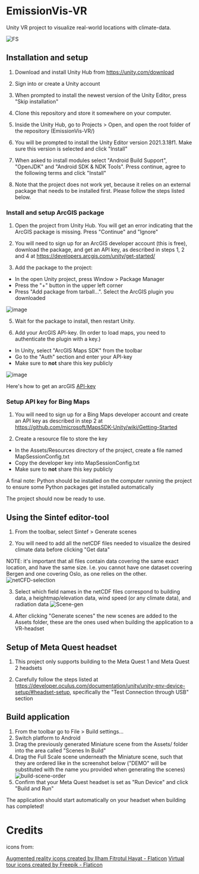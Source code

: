 # EmissionVis-VR
Unity VR project to visualize real-world locations with climate-data.

![FS](https://github.com/marcusbirkeland/EmissionVis-VR/assets/46761308/80f5eb22-8cc2-49bf-9491-35f1d2dd7374)

## Installation and setup

1. Download and install Unity Hub from https://unity.com/download

2. Sign into or create a Unity account

3. When prompted to install the newest version of the Unity Editor, press "Skip installation"

4. Clone this repository and store it somewhere on your computer. 

5. Inside the Unity Hub, go to Projects > Open, and open the root folder of the repository (EmissionVis-VR/) 

6. You will be prompted to install the Unity Editor version 2021.3.18f1. Make sure this version is selected and click "Install" 

7. When asked to install modules select "Android Build Support", "OpenJDK" and "Android SDK & NDK Tools". Press continue, agree to the following terms and click "Install"

8. Note that the project does not work yet, because it relies on an external package that needs to be installed first. Please follow the steps listed below. 



### Install and setup ArcGIS package

1. Open the project from Unity Hub. You will get an error indicating that the ArcGIS package is missing. Press "Continue" and "Ignore"

2. You will need to sign up for an ArcGIS developer account (this is free), download the package, and get an API key, as described 
  in steps 1, 2 and 4 at https://developers.arcgis.com/unity/get-started/

3. Add the package to the project:
  - In the open Unity project, press Window > Package Manager
  - Press the "+" button in the upper left corner
  - Press "Add package from tarball...". Select the ArcGIS plugin you downloaded

![image](https://user-images.githubusercontent.com/36818485/216335467-539156c4-b918-49f3-b8aa-2059c47de3c2.png)
  
5. Wait for the package to install, then restart Unity.
  
6. Add your ArcGIS API-key. (In order to load maps, you need to authenticate the plugin with a key.)
  - In Unity, select "ArcGIS Maps SDK" from the toolbar
  - Go to the "Auth" section and enter your API-key
  - Make sure to **not** share this key publicly

![image](https://user-images.githubusercontent.com/36818485/216334722-6dec2bb1-e29d-43c0-b6c7-f15fb6917493.png)

 Here's how to get an arcGIS [API-key](https://developers.arcgis.com/documentation/mapping-apis-and-services/security/api-keys/)
 
 
 ### Setup API key for Bing Maps 

1. You will need to sign up for a Bing Maps developer account and create an API key as described in step 2 at https://github.com/microsoft/MapsSDK-Unity/wiki/Getting-Started

2. Create a resource file to store the key
  - In the Assets/Resources directory of the project, create a file named MapSessionConfig.txt
  - Copy the developer key into MapSessionConfig.txt
  - Make sure to **not** share this key publicly

A final note: Python should be installed on the computer running the project to ensure some Python packages get installed automatically  

The project should now be ready to use.

## Using the Sintef editor-tool

1. From the toolbar, select Sintef > Generate scenes 

2. You will need to add all the netCDF files needed to visualize the desired climate data before clicking "Get data"

NOTE: it's important that all files contain data covering the same exact location, and have the same size. I.e. you cannot have one dataset covering Bergen and one covering Oslo, as one relies on the other.
![netCFD-selection](https://github.com/marcusbirkeland/EmissionVis-VR/assets/46761308/a760bf91-e890-4fda-887d-ac02b5082b09)

3. Select which field names in the netCDF files correspond to building data, a heightmap/elevation data, wind speed (or any climate data), and radiation data
![Scene-gen](https://github.com/marcusbirkeland/EmissionVis-VR/assets/46761308/b4764fbf-c10e-47da-954a-c7a175753166)

4. After clicking "Generate scenes" the new scenes are added to the Assets folder, these are the ones used when building the application to a VR-headset

## Setup of Meta Quest headset

1. This project only supports building to the Meta Quest 1 and Meta Quest 2 headsets

2. Carefully follow the steps listed at https://developer.oculus.com/documentation/unity/unity-env-device-setup/#headset-setup, specifically the "Test Connection through USB" section

## Build application

1. From the toolbar go to File > Build settings...
2. Switch platform to Android
3. Drag the previously generated Miniature scene from the Assets/ folder into the area called "Scenes In Build"
4. Drag the Full Scale scene underneath the Miniature scene, such that they are ordered like in the screenshot below ("DEMO" will be substituted with the name you provided when generating the scenes)
![build-scene-order](https://github.com/marcusbirkeland/EmissionVis-VR/assets/46761308/a701e7e8-a5e5-480d-9d84-8b33aa3e5431)
5. Confirm that your Meta Quest headset is set as "Run Device" and click "Build and Run"

The application should start automatically on your headset when building has completed!



# Credits

icons from: 

<a href="https://www.flaticon.com/free-icons/augmented-reality" title="augmented reality icons">Augmented reality icons created by Ilham Fitrotul Hayat - Flaticon</a>
<a href="https://www.flaticon.com/free-icons/virtual-tour" title="virtual tour icons">Virtual tour icons created by Freepik - Flaticon</a>
